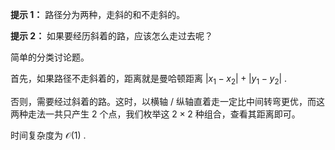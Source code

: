 **提示 1：** 路径分为两种，走斜的和不走斜的。

**提示 2：** 如果要经历斜着的路，应该怎么走过去呢？

简单的分类讨论题。

首先，如果路径不走斜着的，距离就是曼哈顿距离 $|x_1-x_2|+|y_1-y_2|$ .

否则，需要经过斜着的路。这时，以横轴 / 纵轴直着走一定比中间转弯更优，而这两种走法一共只产生 $2$ 个点，我们枚举这 $2\times 2$ 种组合，查看其距离即可。

时间复杂度为 $\mathcal{O}(1)$ .
